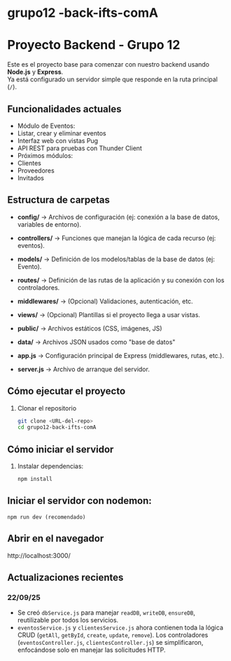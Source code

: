 # grupo12 -back-ifts-comA

# Proyecto Backend - Grupo 12

Este es el proyecto base para comenzar con nuestro backend usando **Node.js** y **Express**.  
Ya está configurado un servidor simple que responde en la ruta principal (`/`).

## Funcionalidades actuales

- Módulo de Eventos:
- Listar, crear y eliminar eventos
- Interfaz web con vistas Pug
- API REST para pruebas con Thunder Client
- Próximos módulos:
- Clientes
- Proveedores
- Invitados

## Estructura de carpetas

- **config/** → Archivos de configuración (ej: conexión a la base de datos, variables de entorno).
- **controllers/** → Funciones que manejan la lógica de cada recurso (ej: eventos).
- **models/** → Definición de los modelos/tablas de la base de datos (ej: Evento).
- **routes/** → Definición de las rutas de la aplicación y su conexión con los controladores.
- **middlewares/** → (Opcional) Validaciones, autenticación, etc.
- **views/** → (Opcional) Plantillas si el proyecto llega a usar vistas.
- **public/** → Archivos estáticos (CSS, imágenes, JS)
- **data/** → Archivos JSON usados como "base de datos"

- **app.js** → Configuración principal de Express (middlewares, rutas, etc.).
- **server.js** → Archivo de arranque del servidor.

## Cómo ejecutar el proyecto

1. Clonar el repositorio
   ```bash
   git clone <URL-del-repo>
   cd grupo12-back-ifts-comA
   ```

## Cómo iniciar el servidor

1. Instalar dependencias:
   ```bash
   npm install
   ```

## Iniciar el servidor con nodemon:

```
npm run dev (recomendado)
```

## Abrir en el navegador

http://localhost:3000/

## Actualizaciones recientes

### 22/09/25

- Se creó `dbService.js` para manejar `readDB`, `writeDB`, `ensureDB`, reutilizable por todos los servicios.
- `eventosService.js` y `clientesService.js` ahora contienen toda la lógica CRUD (`getAll`, `getById`, `create`, `update`, `remove`).
  Los controladores (`eventosController.js`, `clientesController.js`) se simplificaron, enfocándose solo en manejar las solicitudes HTTP.
